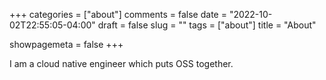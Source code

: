 +++
categories = ["about"]
comments = false
date = "2022-10-02T22:55:05-04:00"
draft = false
slug = ""
tags = ["about"]
title = "About"

showpagemeta = false
+++

I am a cloud native engineer which puts OSS together.